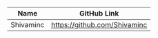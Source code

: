 | Name         | GitHub Link                     |
| ------------ | ------------------------------- |
| Shivaminc    | https://github.com/Shivaminc    |
